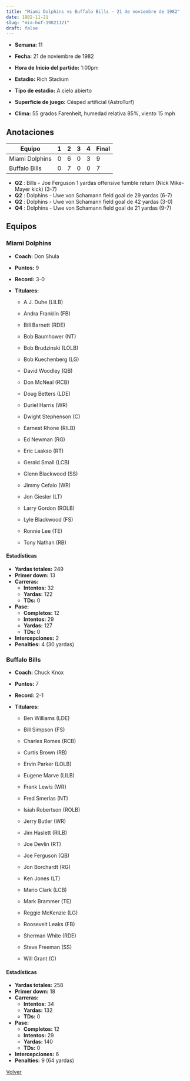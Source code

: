 ```yaml
---
title: "Miami Dolphins vs Buffalo Bills - 21 de noviembre de 1982"
date: 1982-11-21
slug: "mia-buf-19821121"
draft: false
---
```


* **Semana:** 11
* **Fecha:** 21 de noviembre de 1982

* **Hora de Inicio del partido:** 1:00pm
* **Estadio:** Rich Stadium
* **Tipo de estadio:** A cielo abierto
* **Superficie de juego:** Césped artificial (AstroTurf)
* **Clima:** 55 grados Farenheit, humedad relativa 85%, viento 15 mph





## Anotaciones
| Equipo | 1 | 2 | 3 | 4 | Final |
|--------|---|---|---|---|-------|
| Miami Dolphins  | 0 | 6 | 0 | 3  | 9 |
| Buffalo Bills  | 0 | 7 | 0 | 0  | 7 |
* **Q2** : Bills - Joe Ferguson 1 yardas offensive fumble return (Nick Mike-Mayer kick) (3-7)
* **Q2** : Dolphins - Uwe von Schamann field goal de 29 yardas (6-7)
* **Q2** : Dolphins - Uwe von Schamann field goal de 42 yardas (3-0)
* **Q4** : Dolphins - Uwe von Schamann field goal de 21 yardas (9-7)


## Equipos


### Miami Dolphins
* **Coach:** Don Shula
* **Puntos:** 9
* **Record:** 3-0
* **Titulares:** 

  * A.J. Duhe (LILB) 

  * Andra Franklin (FB) 

  * Bill Barnett (RDE) 

  * Bob Baumhower (NT) 

  * Bob Brudzinski (LOLB) 

  * Bob Kuechenberg (LG) 

  * David Woodley (QB) 

  * Don McNeal (RCB) 

  * Doug Betters (LDE) 

  * Duriel Harris (WR) 

  * Dwight Stephenson (C) 

  * Earnest Rhone (RILB) 

  * Ed Newman (RG) 

  * Eric Laakso (RT) 

  * Gerald Small (LCB) 

  * Glenn Blackwood (SS) 

  * Jimmy Cefalo (WR) 

  * Jon Giesler (LT) 

  * Larry Gordon (ROLB) 

  * Lyle Blackwood (FS) 

  * Ronnie Lee (TE) 

  * Tony Nathan (RB) 

#### Estadísticas
* **Yardas totales:** 249
* **Primer down:** 13
* **Carreras:**
  * **Intentos:** 32
  * **Yardas:** 122
  * **TDs:** 0
* **Pase:**
  * **Completos:** 12
  * **Intentos:** 29
  * **Yardas:** 127
  * **TDs:** 0
* **Intercepciones:** 2
* **Penalties:** 4 (30 yardas)

### Buffalo Bills
* **Coach:** Chuck Knox
* **Puntos:** 7
* **Record:** 2-1
* **Titulares:** 

  * Ben Williams (LDE) 

  * Bill Simpson (FS) 

  * Charles Romes (RCB) 

  * Curtis Brown (RB) 

  * Ervin Parker (LOLB) 

  * Eugene Marve (LILB) 

  * Frank Lewis (WR) 

  * Fred Smerlas (NT) 

  * Isiah Robertson (ROLB) 

  * Jerry Butler (WR) 

  * Jim Haslett (RILB) 

  * Joe Devlin (RT) 

  * Joe Ferguson (QB) 

  * Jon Borchardt (RG) 

  * Ken Jones (LT) 

  * Mario Clark (LCB) 

  * Mark Brammer (TE) 

  * Reggie McKenzie (LG) 

  * Roosevelt Leaks (FB) 

  * Sherman White (RDE) 

  * Steve Freeman (SS) 

  * Will Grant (C) 

#### Estadísticas
* **Yardas totales:** 258
* **Primer down:** 18
* **Carreras:**
  * **Intentos:** 34
  * **Yardas:** 132
  * **TDs:** 0
* **Pase:**
  * **Completos:** 12
  * **Intentos:** 29
  * **Yardas:** 140
  * **TDs:** 0
* **Intercepciones:** 6
* **Penalties:** 9 (64 yardas)


[Volver](/historia/1982)
